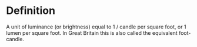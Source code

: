 # Definition

A unit of luminance (or brightness) equal to 1 / candle per square foot,
or 1 lumen per square foot. In Great Britain this is also called the
equivalent foot-candle.
